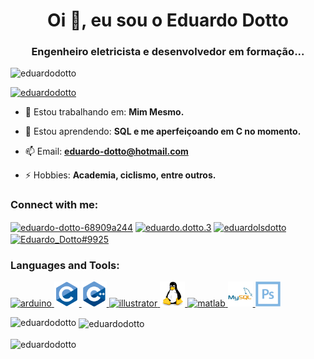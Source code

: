 <h1 align="center">Oi 👋, eu sou o Eduardo Dotto</h1>
<h3 align="center">Engenheiro eletricista e desenvolvedor em formação...</h3>

<p align="left"> <img src="https://komarev.com/ghpvc/?username=eduardodotto&label=Profile%20views&color=0e75b6&style=flat" alt="eduardodotto" /> </p>

<p align="left"> <a href="https://github.com/ryo-ma/github-profile-trophy"><img src="https://github-profile-trophy.vercel.app/?username=eduardodotto" alt="eduardodotto" /></a> </p>

- 🔭 Estou trabalhando em: **Mim Mesmo.**

- 🌱 Estou aprendendo: **SQL e me aperfeiçoando em C no momento.**

- 📫 Email: **eduardo-dotto@hotmail.com**

- ⚡ Hobbies: **Academia, ciclismo, entre outros.**

<h3 align="left">Connect with me:</h3>
<p align="left">
<a href="https://linkedin.com/in/eduardo-dotto-68909a244" target="blank"><img align="center" src="https://raw.githubusercontent.com/rahuldkjain/github-profile-readme-generator/master/src/images/icons/Social/linked-in-alt.svg" alt="eduardo-dotto-68909a244" height="30" width="40" /></a>
<a href="https://fb.com/eduardo.dotto.3" target="blank"><img align="center" src="https://raw.githubusercontent.com/rahuldkjain/github-profile-readme-generator/master/src/images/icons/Social/facebook.svg" alt="eduardo.dotto.3" height="30" width="40" /></a>
<a href="https://instagram.com/eduardolsdotto" target="blank"><img align="center" src="https://raw.githubusercontent.com/rahuldkjain/github-profile-readme-generator/master/src/images/icons/Social/instagram.svg" alt="eduardolsdotto" height="30" width="40" /></a>
<a href="https://discord.gg/Eduardo_Dotto#9925" target="blank"><img align="center" src="https://raw.githubusercontent.com/rahuldkjain/github-profile-readme-generator/master/src/images/icons/Social/discord.svg" alt="Eduardo_Dotto#9925" height="30" width="40" /></a>
</p>

<h3 align="left">Languages and Tools:</h3>
<p align="left"> <a href="https://www.arduino.cc/" target="_blank" rel="noreferrer"> <img src="https://cdn.worldvectorlogo.com/logos/arduino-1.svg" alt="arduino" width="40" height="40"/> </a> <a href="https://www.cprogramming.com/" target="_blank" rel="noreferrer"> <img src="https://raw.githubusercontent.com/devicons/devicon/master/icons/c/c-original.svg" alt="c" width="40" height="40"/> </a> <a href="https://www.w3schools.com/cpp/" target="_blank" rel="noreferrer"> <img src="https://raw.githubusercontent.com/devicons/devicon/master/icons/cplusplus/cplusplus-original.svg" alt="cplusplus" width="40" height="40"/> </a> <a href="https://www.adobe.com/in/products/illustrator.html" target="_blank" rel="noreferrer"> <img src="https://www.vectorlogo.zone/logos/adobe_illustrator/adobe_illustrator-icon.svg" alt="illustrator" width="40" height="40"/> </a> <a href="https://www.linux.org/" target="_blank" rel="noreferrer"> <img src="https://raw.githubusercontent.com/devicons/devicon/master/icons/linux/linux-original.svg" alt="linux" width="40" height="40"/> </a> <a href="https://www.mathworks.com/" target="_blank" rel="noreferrer"> <img src="https://upload.wikimedia.org/wikipedia/commons/2/21/Matlab_Logo.png" alt="matlab" width="40" height="40"/> </a> <a href="https://www.mysql.com/" target="_blank" rel="noreferrer"> <img src="https://raw.githubusercontent.com/devicons/devicon/master/icons/mysql/mysql-original-wordmark.svg" alt="mysql" width="40" height="40"/> </a> <a href="https://www.photoshop.com/en" target="_blank" rel="noreferrer"> <img src="https://raw.githubusercontent.com/devicons/devicon/master/icons/photoshop/photoshop-line.svg" alt="photoshop" width="40" height="40"/> </a> </p>

<p><img align="left" src="https://github-readme-stats.vercel.app/api/top-langs?username=eduardodotto&show_icons=true&locale=en&layout=compact" alt="eduardodotto" /></p>

<p>&nbsp;<img align="center" src="https://github-readme-stats.vercel.app/api?username=eduardodotto&show_icons=true&locale=en" alt="eduardodotto" /></p>

<p><img align="center" src="https://github-readme-streak-stats.herokuapp.com/?user=eduardodotto&" alt="eduardodotto" /></p>

